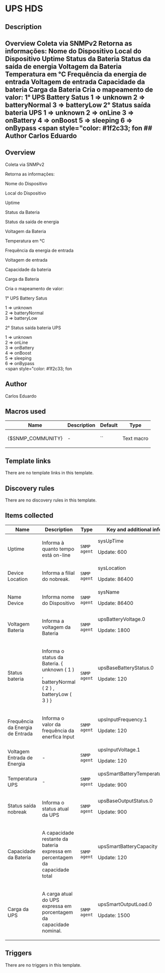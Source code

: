 # UPS HDS

## Description

## Overview Coleta via SNMPv2 Retorna as informações: Nome do Dispositivo Local do Dispositivo Uptime Status da Bateria Status da saída de energia Voltagem da Bateria Temperatura em °C Frequência da energia de entrada Voltagem de entrada Capacidade da bateria Carga da Bateria Cria o mapeamento de valor: 1° UPS Battery Satus 1 ⇒ unknown 2 ⇒ batteryNormal 3 ⇒ batteryLow 2° Status saída bateria UPS 1 ⇒ unknown 2 ⇒ onLine 3 ⇒ onBattery 4 ⇒ onBoost 5 ⇒ sleeping 6 ⇒ onBypass <span style="color: #1f2c33; fon ## Author Carlos Eduardo 

## Overview

Coleta via SNMPv2


Retorna as informações:


Nome do Dispositivo


Local do Dispositivo


Uptime


Status da Bateria


Status da saída de energia


Voltagem da Bateria


Temperatura em °C


Frequência da energia de entrada


Voltagem de entrada


Capacidade da bateria


Carga da Bateria


 


Cria o mapeamento de valor:


1° UPS Battery Satus


1 ⇒ unknown  
2 ⇒ batteryNormal  
3 ⇒ batteryLow


 


2° Status saída bateria UPS


1 ⇒ unknown  
2 ⇒ onLine  
3 ⇒ onBattery  
4 ⇒ onBoost  
5 ⇒ sleeping  
6 ⇒ onBypass  
<span style="color: #1f2c33; fon



## Author

Carlos Eduardo

## Macros used

|Name|Description|Default|Type|
|----|-----------|-------|----|
|{$SNMP_COMMUNITY}|<p>-</p>|``|Text macro|
## Template links

There are no template links in this template.

## Discovery rules

There are no discovery rules in this template.

## Items collected

|Name|Description|Type|Key and additional info|
|----|-----------|----|----|
|Uptime|<p>Informa à quanto tempo está on-line</p>|`SNMP agent`|sysUpTime<p>Update: 600</p>|
|Device Location|<p>Informa a filial do nobreak.</p>|`SNMP agent`|sysLocation<p>Update: 86400</p>|
|Name Device|<p>Informa nome do Dispositivo</p>|`SNMP agent`|sysName<p>Update: 86400</p>|
|Voltagem Bateria|<p>Informa a voltagem da Bateria</p>|`SNMP agent`|upsBatteryVoltage.0<p>Update: 1800</p>|
|Status bateria|<p>Informa o status da Bateria. { unknown ( 1 ) , batteryNormal ( 2 ) , batteryLow ( 3 ) }</p>|`SNMP agent`|upsBaseBatteryStatus.0<p>Update: 120</p>|
|Frequência da Energia de Entrada|<p>Informa o valor da frequência da enerfica Input</p>|`SNMP agent`|upsInputFrequency.1<p>Update: 120</p>|
|Voltagem Entrada de Energia|<p>-</p>|`SNMP agent`|upsInputVoltage.1<p>Update: 120</p>|
|Temperatura UPS|<p>-</p>|`SNMP agent`|upsSmartBatteryTemperature.0<p>Update: 900</p>|
|Status saída nobreak|<p>Informa o status atual da UPS</p>|`SNMP agent`|upsBaseOutputStatus.0<p>Update: 900</p>|
|Capacidade da Bateria|<p>A capacidade restante da bateria expressa em percentagem da capacidade total</p>|`SNMP agent`|upsSmartBatteryCapacity<p>Update: 120</p>|
|Carga da UPS|<p>A carga atual do UPS expressa em porcentagem da capacidade nominal.</p>|`SNMP agent`|upsSmartOutputLoad.0<p>Update: 1500</p>|
## Triggers

There are no triggers in this template.

